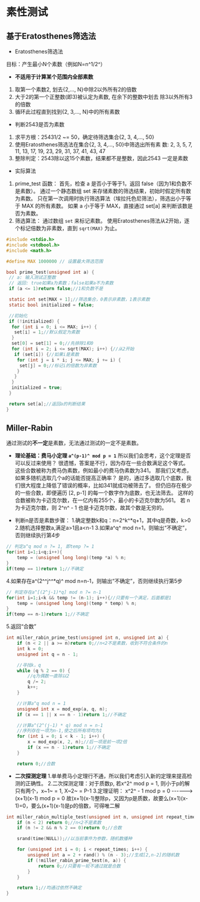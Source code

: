 # 素性测试

## 基于Eratosthenes筛选法

- Eratosthenes筛选法

目标：产生最小N个素数（例如N=n^1/2^）

- **不适用于计算某个范围内全部素数**

1. 取第一个素数2, 划去{2,…, N}中除2以外所有2的倍数
2. 大于2的第一个正整数(即3)被认定为素数, 在余下的整数中划去
除3以外所有3的倍数
3. 循环此过程直到找到{2, 3,…, N}中的所有素数

- 判断2543是否为素数

1. 求平方根：25431/2 ~= 50，确定待筛选集合{2, 3, 4,…, 50}
2. 使用Eratosthenes筛选法在集合{2, 3, 4,…, 50}中筛选出所有素
数: 2, 3, 5, 7, 11, 13, 17, 19, 23, 29, 31, 37, 41, 43, 47
3. 整除判定：2543除以这15个素数，结果都不是整数，因此2543
一定是素数

- 实际算法

1. prime_test 函数：
首先，检查 a 是否小于等于1，返回 false（因为1和负数不是素数）。
通过一个静态数组 set 来存储素数的筛选结果，初始时假定所有数为素数。
只在第一次调用时执行筛选算法（埃拉托色尼筛法），筛选出小于等于 MAX 的所有素数。
如果 a 小于等于 MAX，直接通过 set[a] 来判断该数是否为素数。
2. 筛选算法：
通过数组 `set` 来标记素数。
使用Eratosthenes筛法从2开始，逐个标记倍数为非素数，直到 `sqrt(MAX)` 为止。

```c
#include <stdio.h>
#include <stdbool.h>
#include <math.h>

#define MAX 1000000 // 设置最大筛选范围

bool prime_test(unsigned int a) {
 // a: 输入测试正整数
 // 返回: true如果a为素数；false如果a不为素数
 if (a <= 1)return false;//1和负数不是

 static int set[MAX + 1];//筛选集合，0表示非素数，1表示素数
 static bool initialized = false;

 //初始化
 if (!initialized) {
  for (int i = 0; i <= MAX; i++) {
   set[i] = 1;//默认假定为素数
  }
  set[0] = set[1] = 0;//先排除1和0
  for (int i = 2; i <= sqrt(MAX); i++) {//从2开始
   if (set[i]) {//如果i是素数
    for (int j = i * i; j <= MAX; j += i) {
     set[j] = 0;//标记i的倍数为非素数
    }
   }
  }
  initialized = true;
 }

 return set[a];//返回a的判断结果
}
```

## Miller-Rabin

通过测试的**不一定**是素数，无法通过测试的一定不是素数。

- **理论基础：费马小定理 `a^(p-1)^ mod p = 1`**
  所以我们会思考，这个定理是否可以反过来使用？
  很遗憾，答案是不行，因为存在一些合数满足这个等式。
  这些合数被称为费马伪素数，例如最小的费马伪素数为341。
  那我们又考虑，如果多随机选取几个a的话能否提高正确率？
  是的，通过多选取几个底数，我们很大程度上降低了错误的概率，比如341就成功被筛去了。
  但仍旧存在极少的一些合数，即便遍历 [2, p-1] 的每一个数字作为底数，也无法筛去。
  这样的合数被称为卡迈克尔数，在一亿内有255个，最小的卡迈克尔数为561。
  若 n 为卡迈克尔数，则 2^n^ - 1 也是卡迈克尔数，故其个数是无穷的。

- 判断n是否是素数步骤：
1.确定整数k和q：n=2^k^*q+1，其中q是奇数，k>0
2.随机选择整数a,满足a>1且a<n-1
3.如果a^q^ mod n=1，则输出“不确定”，否则继续执行第4步

```c
// 判定a^q mod n ?= 1, 即temp ?= 1
for(int i=1;i<q;i++){
    temp = (unsigned long long)(temp *a) % n;
}
if(temp == 1)return 1;//不确定
```

4.如果存在a^(2^^j^^*q)^ mod n=n-1，则输出“不确定”，否则继续执行第5步

```c
// 判定存在a^[(2^j-1)*q] mod n ?= n-1
for(int i=1;i<k && temp != (n-1); i++){//只要有一个满足，后面都是1
    temp = (unsigned long long)(temp * temp) % n;
}
if(temp == n-1)return 1;//不确定
```

5.返回“合数”

```c
int miller_rabin_prime_test(unsigned int n, unsigned int a) {
    if (n < 2 || a >= n)return 0;//n<2不是素数，收到不符合条件的n
    int k = 0;
    unsigned int q = n - 1;

    //寻找k，q
    while (q % 2 == 0) {
        //q为偶数一直除以2
        q /= 2;
        k++;
    }

    //计算a^q mod n = 1
    unsigned int x = mod_exp(a, q, n);
    if (x == 1 || x == n - 1)return 1;//不确定

    //计算a^(2^(j-1) * q) mod n = n-1
    //序列存在一项为n-1,使之后所有项均为1
    for (int i = 0; i < k - 1; i++) {
        x = mod_exp(x, 2, n);//后一项是前一项2倍
        if (x == n - 1)return 1;//不确定
    }

    return 0;//合数
```

- **二次探测定理**
1.单单费马小定理行不通，所以我们考虑引入新的定理来提高检测的正确性。
2.二次探测定理：对于质数p, 若x^2^ mod p = 1, 则小于p的解只有两个，x~1~ = 1, X~2~ = P-1
3.定理证明：
   x^2^ - 1 mod p = 0 ------>  (x+1)(x-1) mod p = 0
   故(x+1)(x-1)整除p，又因为p是质数，故要么(x+1)(x-1)=0，要么(x+1)(x-1)是p的倍数，可得唯二解

```c
int miller_rabin_multiple_test(unsigned int n, unsigned int repeat_times) {
    if (n < 2) return 0;//n<2不是素数
    if (n != 2 && n % 2 == 0)return 0;//合数

    srand(time(NULL));//以当前事件为参数，随机数播种

    for (unsigned int i = 0; i < repeat_times; i++) {
        unsigned int a = 2 + rand() % (n - 3);//生成[2,n-2]的随机数
        if (!miller_rabin_prime_test(n, a)) {
            return 0;//只要有一轮不通过就是合数
        }
    }

    return 1;//均通过依然不确定
}
```

    

